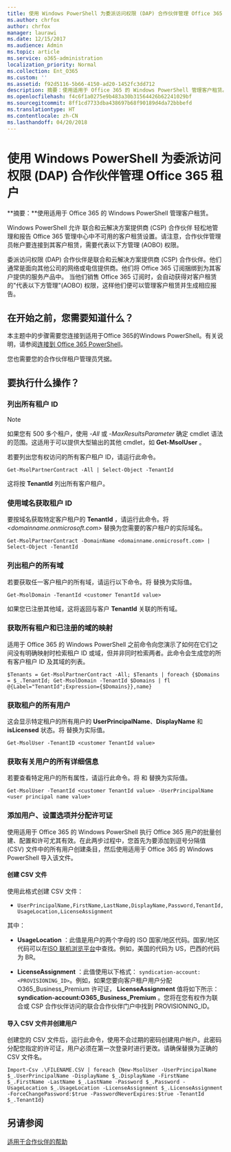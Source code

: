 ```yaml
---
title: 使用 Windows PowerShell 为委派访问权限 (DAP) 合作伙伴管理 Office 365 租户
ms.author: chrfox
author: chrfox
manager: laurawi
ms.date: 12/15/2017
ms.audience: Admin
ms.topic: article
ms.service: o365-administration
localization_priority: Normal
ms.collection: Ent_O365
ms.custom: ''
ms.assetid: f92d5116-5b66-4150-ad20-1452fc3dd712
description: 摘要：使用适用于 Office 365 的 Windows PowerShell 管理客户租赁。
ms.openlocfilehash: f4c6f1a0275e9b483a30b31564426b62241029bf
ms.sourcegitcommit: 8ff1cd7733dba438697b68f90189d4da72bbbefd
ms.translationtype: HT
ms.contentlocale: zh-CN
ms.lasthandoff: 04/20/2018
---
```

# <a name="manage-office-365-tenants-with-windows-powershell-for-delegated-access-permissions-dap-partners"></a>使用 Windows PowerShell 为委派访问权限 (DAP) 合作伙伴管理 Office 365 租户

 **摘要：**使用适用于 Office 365 的 Windows PowerShell 管理客户租赁。
  
Windows PowerShell 允许 联合和云解决方案提供商 (CSP) 合作伙伴 轻松地管理和报告 Office 365 管理中心中不可用的客户租赁设置。请注意，合作伙伴管理员帐户要连接到其客户租赁，需要代表以下方管理 (AOBO) 权限。
  
委派访问权限 (DAP) 合作伙伴是联合和云解决方案提供商 (CSP) 合作伙伴。他们通常是面向其他公司的网络或电信提供商。他们将 Office 365 订阅捆绑到为其客户提供的服务产品中。 当他们销售 Office 365 订阅时，会自动获得对客户租赁的"代表以下方管理"(AOBO) 权限，这样他们便可以管理客户租赁并生成相应报告。
## <a name="what-do-you-need-to-know-before-you-begin"></a>在开始之前，您需要知道什么？

本主题中的步骤需要您连接到适用于Office 365的Windows PowerShell。有关说明，请参阅[连接到 Office 365 PowerShell](connect-to-office-365-powershell.md)。
  
您也需要您的合作伙伴租户管理员凭据。
  
## <a name="what-do-you-want-to-do"></a>要执行什么操作？

### <a name="list-all-tenant-ids"></a>列出所有租户 ID

> [!NOTE]
> 如果您有 500 多个租户，使用  _-All_ 或 _-MaxResultsParameter_ 确定 cmdlet 语法的范围。这适用于可以提供大型输出的其他 cmdlet，如 **Get-MsolUser** 。
  
若要列出您有权访问的所有客户租户 ID，请运行此命令。
  
```
Get-MsolPartnerContract -All | Select-Object -TenantId
```

这将按 **TenantId** 列出所有客户租户。
  
### <a name="get-a-tenant-id-by-using-the-domain-name"></a>使用域名获取租户 ID

要按域名获取特定客户租户的 **TenantId** ，请运行此命令。将 _<domainname.onmicrosoft.com>_ 替换为您需要的客户租户的实际域名。
  
```
Get-MsolPartnerContract -DomainName <domainname.onmicrosoft.com> | Select-Object -TenantId
```

### <a name="list-all-domains-for-a-tenant"></a>列出租户的所有域

若要获取任一客户租户的所有域，请运行以下命令。将 _<customer TenantId value>_ 替换为实际值。
  
```
Get-MsolDomain -TenantId <customer TenantId value>
```

如果您已注册其他域，这将返回与客户 **TenantId** 关联的所有域。
  
### <a name="get-a-mapping-of-all-tenants-and-registered-domains"></a>获取所有租户和已注册的域的映射

适用于 Office 365 的 Windows PowerShell 之前命令向您演示了如何在它们之间没有明确映射时检索租户 ID 或域，但并非同时检索两者。此命令会生成您的所有客户租户 ID 及其域的列表。
  
```
$Tenants = Get-MsolPartnerContract -All; $Tenants | foreach {$Domains = $_.TenantId; Get-MsolDomain -TenantId $Domains | fl @{Label="TenantId";Expression={$Domains}},name}
```

### <a name="get-all-users-for-a-tenant"></a>获取租户的所有用户

这会显示特定租户的所有用户的 **UserPrincipalName**、**DisplayName** 和 **isLicensed** 状态。将 _<customer TenantId value>_ 替换为实际值。
  
```
Get-MsolUser -TenantID <customer TenantId value>
```

### <a name="get-all-details-about-a-user"></a>获取有关用户的所有详细信息

若要查看特定用户的所有属性，请运行此命令。将 _<customer TenantId value>_ 和 _<user principal name value>_ 替换为实际值。
  
```
Get-MsolUser -TenantId <customer TenantId value> -UserPrincipalName <user principal name value>
```

### <a name="add-users-set-options-and-assign-licenses"></a>添加用户、设置选项并分配许可证

使用适用于 Office 365 的 Windows PowerShell 执行 Office 365 用户的批量创建、配置和许可尤其有效。在此两步过程中，您首先为要添加到逗号分隔值 (CSV) 文件中的所有用户创建条目，然后使用适用于 Office 365 的 Windows PowerShell 导入该文件。 
  
#### <a name="create-a-csv-file"></a>创建 CSV 文件

使用此格式创建 CSV 文件：
  
-  `UserPrincipalName,FirstName,LastName,DisplayName,Password,TenantId,UsageLocation,LicenseAssignment`
    
其中：
  
- **UsageLocation** ：此值是用户的两个字母的 ISO 国家/地区代码。国家/地区代码可以在[ISO 联机浏览平台](https://go.microsoft.com/fwlink/p/?LinkId=532703)中查找。例如，美国的代码为 US，巴西的代码为 BR。 
    
- **LicenseAssignment** ：此值使用以下格式： `syndication-account:<PROVISIONING_ID>`。例如，如果您要向客户租户用户分配 O365_Business_Premium 许可证， **LicenseAssignment** 值将如下所示： **syndication-account:O365_Business_Premium** 。您将在您有权作为联合或 CSP 合作伙伴访问的联合合作伙伴门户中找到 PROVISIONING_ID。
    
#### <a name="import-the-csv-file-and-create-the-users"></a>导入 CSV 文件并创建用户

创建您的 CSV 文件后，运行此命令，使用不会过期的密码创建用户帐户。此密码分配您指定的许可证，用户必须在第一次登录时进行更改。请确保替换为正确的 CSV 文件名。
  
```
Import-Csv .\FILENAME.CSV | foreach {New-MsolUser -UserPrincipalName $_.UserPrincipalName -DisplayName $_.DisplayName -FirstName $_.FirstName -LastName $_.LastName -Password $_.Password -UsageLocation $_.UsageLocation -LicenseAssignment $_.LicenseAssignment -ForceChangePassword:$true -PasswordNeverExpires:$true -TenantId $_.TenantId}
```

## <a name="see-also"></a>另请参阅

#### 

[适用于合作伙伴的帮助](https://go.microsoft.com/fwlink/p/?LinkId=533477)

